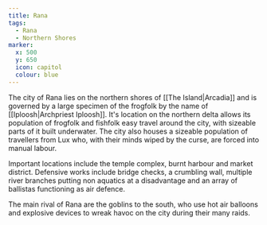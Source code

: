 ```yaml
---
title: Rana
tags:
  - Rana
  - Northern Shores
marker:
  x: 500
  y: 650
  icon: capitol
  colour: blue
---
```


The city of Rana lies on the northern shores of [[The Island|Arcadia]] and is governed by a large specimen of the frogfolk by the name of [[Iploosh|Archpriest Iploosh]]. It's location on the northern delta allows its population of frogfolk and fishfolk easy travel around the city, with sizeable parts of it built underwater. The city also houses a sizeable population of travellers from Lux who, with their minds wiped by the curse, are forced into manual labour.

Important locations include the temple complex, burnt harbour and market district. Defensive works include bridge checks, a crumbling wall, multiple river branches putting non aquatics at a disadvantage and an array of ballistas functioning as air defence.

The main rival of Rana are the goblins to the south, who use hot air balloons and explosive devices to wreak havoc on the city during their many raids.
